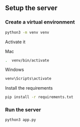 ## Setup the server

### Create a virtual environment
```bash
python3 -m venv venv
```
Activate it

Mac
```bash
.  venv/bin/activate
```
Windows
```bash
venv\Scripts\activate
```
Install the requirements
```bash
pip install -r requirements.txt
```

### Run the server
```bash
python3 app.py
```
